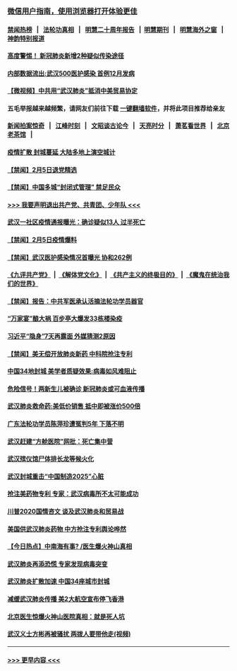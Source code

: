 ### [微信用户指南，使用浏览器打开体验更佳](https://github.com/gfw-breaker/banned-news1/blob/master/indexes/wechat-guide.md?t=0)
#### [禁闻热榜](热点新闻.md?t=0)  &nbsp;&nbsp;|&nbsp;&nbsp; [法轮功真相](https://github.com/gfw-breaker/truth/blob/master/README.md?t=0) &nbsp;&nbsp;|&nbsp;&nbsp; [明慧二十周年报告](https://github.com/gfw-breaker/mh-reports/blob/master/README.md?t=0) &nbsp;&nbsp;|&nbsp;&nbsp;[明慧期刊](https://github.com/gfw-breaker/mh-qikan) &nbsp;&nbsp;|&nbsp;&nbsp; [明慧海外之窗](https://github.com/gfw-breaker/mh-news/blob/master/README.md?t=0) &nbsp;&nbsp;|&nbsp;&nbsp; [神韵特别报道](https://github.com/gfw-breaker/mh-news/blob/master/shenyun.md?t=0)
#### [高度警惕！ 新冠肺炎新增2种疑似传染途径](../pages/prog204/a102770355.md?t=02060811) 
#### [内部数据流出:武汉500医护感染 首例12月发病](../pages/prog204/a102770335.md?t=02060811) 
#### [【微视频】中共用“武汉肺炎”抵消中美贸易协定](../pages/prog204/a102770336.md?t=02060811) 
#### 五毛举报越来越频繁，请网友们前往下载 [一键翻墙软件](https://github.com/gfw-breaker/ssr-accounts)，并将此项目推荐给亲友
#### [新闻拍案惊奇](https://github.com/gfw-breaker/banned-news1/blob/master/pages/link4.md) &nbsp;&nbsp;|&nbsp;&nbsp; [江峰时刻](https://github.com/gfw-breaker/banned-news1/blob/master/pages/link4.md) &nbsp;&nbsp;|&nbsp;&nbsp; [文昭谈古论今](https://github.com/gfw-breaker/banned-news1/blob/master/pages/link4.md) &nbsp;&nbsp;|&nbsp;&nbsp; [天亮时分](https://github.com/gfw-breaker/banned-news1/blob/master/pages/link4.md) &nbsp;&nbsp;|&nbsp;&nbsp; [萧茗看世界](https://github.com/gfw-breaker/banned-news1/blob/master/pages/link4.md) &nbsp;&nbsp;|&nbsp;&nbsp; [北京老茶馆](https://github.com/gfw-breaker/banned-news1/blob/master/pages/link4.md) &nbsp;&nbsp;|&nbsp;&nbsp; 
#### [疫情扩散 封城蔓延 大陆多地上演空城计](../pages/prog204/a102770333.md?t=02060811) 
#### [【禁闻】2月5日退党精选](../pages/prog204/a102770326.md?t=02060811) 
#### [【禁闻】中国多城“封闭式管理” 禁足民众](../pages/prog204/a102770306.md?t=02060811) 
#### [>>> 我要声明退出共产党、共青团、少年队 <<<](https://github.com/begood0513/goodnews/blob/master/quit/letter.md) 
#### [武汉一社区疫情通报曝光：确诊疑似13人 过半死亡](../pages/prog204/a102770275.md?t=02060811) 
#### [【禁闻】2月5日疫情爆料](../pages/prog204/a102770297.md?t=02060811) 
#### [【禁闻】武汉医护感染情况首曝光 协和262例](../pages/prog204/a102770283.md?t=02060811) 
#### [《九评共产党》](https://github.com/begood0513/9ping.md/blob/master/README.md) &nbsp;|&nbsp; [《解体党文化》](../../../../jtdwh.md/blob/master/README.md)  &nbsp;|&nbsp; [《共产主义的终极目的》](../../../../gczydzjmd.md/blob/master/README.md) &nbsp;|&nbsp; [《魔鬼在统治我们的世界》](../../../../mgztzwmdsj.md/blob/master/README.md) 
#### [【禁闻】报告：中共军医承认活摘法轮功学员器官](../pages/prog204/a102770259.md?t=02060811) 
#### [“万家宴”酿大祸  百步亭大爆发33栋楼染疫](../pages/prog204/a102770200.md?t=02060811) 
#### [习近平“隐身”7天再露面 外媒猜测2原因](../pages/prog204/a102770137.md?t=02060811) 
#### [【禁闻】美无偿开放肺炎新药 中科院抢注专利](../pages/prog204/a102770225.md?t=02060811) 
#### [中国34地封城 美学者质疑效果:病毒如风难阻止](../pages/prog204/a102770088.md?t=02060811) 
#### [危险信号！两新生儿被确诊  新冠肺炎或可血液传播](../pages/prog204/a102770061.md?t=02060811) 
#### [武汉肺炎救命药:美低价销售 抵中即被涨价500倍](../pages/prog204/a102770018.md?t=02060811) 
#### [广东法轮功学员陈萍珍遭冤判5年 下落不明](../pages/prog204/a102770056.md?t=02060811) 
#### [武汉赶建“方舱医院”网批：死亡集中营](../pages/prog204/a102769877.md?t=02060811) 
#### [武汉殡仪馆尸体排长龙等候火化](../pages/prog204/a102769858.md?t=02060811) 
#### [武汉封城重击“中国制造2025”心脏](../pages/prog204/a102769832.md?t=02060811) 
#### [抢注美药物专利 专家：武汉病毒所不太可能成功](../pages/prog204/a102769809.md?t=02060811) 
#### [川普2020国情咨文 谈及武汉肺炎和贸易战](../pages/prog204/a102769813.md?t=02060811) 
#### [美国供武汉肺炎药物 中方抢注专利舆论哗然](../pages/prog204/a102769789.md?t=02060811) 
#### [【今日热点】中南海有事? /医生爆火神山真相](../pages/prog204/a102769711.md?t=02060811) 
#### [武汉肺炎再添恐慌 专家发现病毒突变](../pages/prog204/a102769780.md?t=02060811) 
#### [武汉肺炎扩散加速 中国34座城市封城](../pages/prog204/a102769742.md?t=02060811) 
#### [减缓武汉肺炎传播 美2大航空宣布停飞香港](../pages/prog204/a102769745.md?t=02060811) 
#### [北京医生惊爆火神山医院真相：就是死人坑](../pages/prog204/a102769738.md?t=02060811) 
#### [武汉义士方彬再被骚扰 两拨人要带他走(视频)](../pages/prog204/a102769689.md?t=02060811) 

----
#### [ >>> 更早内容 <<< ](../indexes/prog204-earlier.md)
